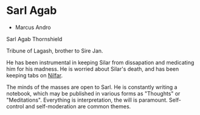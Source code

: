 # Sarl Agab
 + Marcus Andro

Sarl Agab Thornshield

Tribune of Lagash, brother to Sire Jan.

He has been instrumental in keeping Silar from dissapation and medicating him for his madness. He is worried about Silar's death, and has been keeping tabs on [Nilfar](/p/niflar.md).

The minds of the masses are open to Sarl. He is constantly writing a notebook, which may be published in various forms as "Thoughts" or "Meditations". Everything is interpretation, the will is paramount. Self-control and self-moderation are common themes. 